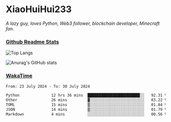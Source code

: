 # XiaoHuiHui233

*A lazy guy, loves Python, Web3 follower, blockchain developer, Minecraft fan.*

### [Github Readme Stats](https://github.com/anuraghazra/github-readme-stats)

![Top Langs](https://github-readme-stats.vercel.app/api/top-langs/?username=XiaoHuiHui233&layout=compact&theme=github_dark)

![Anurag's GitHub stats](https://github-readme-stats.vercel.app/api?username=XiaoHuiHui233&show_icons=true&theme=github_dark)

### [WakaTime](https://wakatime.com)

<!--START_SECTION:waka-->

```txt
From: 23 July 2024 - To: 30 July 2024

Python              12 hrs 36 mins  ███████████████████████░░   92.31 %
Other               26 mins         ▓░░░░░░░░░░░░░░░░░░░░░░░░   03.22 %
TOML                15 mins         ▒░░░░░░░░░░░░░░░░░░░░░░░░   01.84 %
JSON                14 mins         ▒░░░░░░░░░░░░░░░░░░░░░░░░   01.79 %
Markdown            4 mins          ░░░░░░░░░░░░░░░░░░░░░░░░░   00.56 %
```

<!--END_SECTION:waka-->
